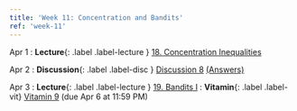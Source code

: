 ```yaml
---
title: 'Week 11: Concentration and Bandits'
ref: 'week-11'
---
```


Apr 1
: **Lecture**{: .label .label-lecture } [18. Concentration Inequalities](lecture/lec18)

Apr 2
: **Discussion**{: .label .label-disc } [Discussion 8](https://drive.google.com/file/d/1K2Ct8p2PrrLWqGiF-6WadifHmYEHGDuB/view?usp=drive_link) [(Answers)](https://drive.google.com/file/d/1rPEnp16Jh_LYQTs3V_iPbtHkOCH47FjA/view?usp=sharing)

Apr 3
: **Lecture**{: .label .label-lecture } [19. Bandits I](lecture/lec19)
: **Vitamin**{: .label .label-vit} [Vitamin 9](https://www.gradescope.com/courses/959999/assignments/6033103) (due Apr 6 at 11:59 PM)

